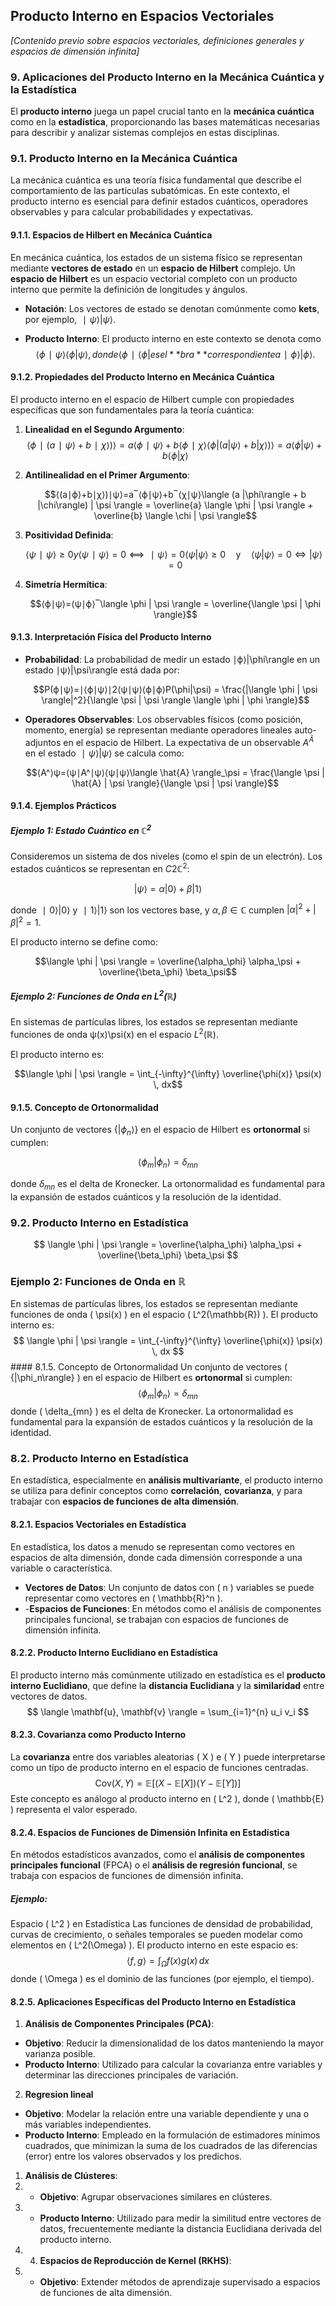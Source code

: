 
## Producto Interno en Espacios Vectoriales

_[Contenido previo sobre espacios vectoriales, definiciones generales y espacios de dimensión infinita]_

### 9. Aplicaciones del Producto Interno en la Mecánica Cuántica y la Estadística

El **producto interno** juega un papel crucial tanto en la **mecánica cuántica** como en la **estadística**, proporcionando las bases matemáticas necesarias para describir y analizar sistemas complejos en estas disciplinas.

### 9.1. Producto Interno en la Mecánica Cuántica

La mecánica cuántica es una teoría física fundamental que describe el comportamiento de las partículas subatómicas. En este contexto, el producto interno es esencial para definir estados cuánticos, operadores observables y para calcular probabilidades y expectativas.

#### 9.1.1. Espacios de Hilbert en Mecánica Cuántica

En mecánica cuántica, los estados de un sistema físico se representan mediante **vectores de estado** en un **espacio de Hilbert** complejo. Un **espacio de Hilbert** es un espacio vectorial completo con un producto interno que permite la definición de longitudes y ángulos.

- **Notación**: Los vectores de estado se denotan comúnmente como **kets**, por ejemplo, $∣ψ⟩|\psi\rangle$.
    
- **Producto Interno**: El producto interno en este contexto se denota como $$⟨ϕ∣ψ⟩\langle \phi | \psi \rangle, donde ⟨ϕ∣\langle \phi | es el **bra** correspondiente a ∣ϕ⟩|\phi\rangle.$$
    

#### 9.1.2. Propiedades del Producto Interno en Mecánica Cuántica

El producto interno en el espacio de Hilbert cumple con propiedades específicas que son fundamentales para la teoría cuántica:

1. **Linealidad en el Segundo Argumento**:
    $$⟨ϕ∣(a∣ψ⟩+b∣χ⟩)⟩=a⟨ϕ∣ψ⟩+b⟨ϕ∣χ⟩\langle \phi | (a |\psi\rangle + b |\chi\rangle) \rangle = a \langle \phi | \psi \rangle + b \langle \phi | \chi \rangle$$
2. **Antilinealidad en el Primer Argumento**:
    
    $$⟨(a∣ϕ⟩+b∣χ⟩)∣ψ⟩=a‾⟨ϕ∣ψ⟩+b‾⟨χ∣ψ⟩\langle (a |\phi\rangle + b |\chi\rangle) | \psi \rangle = \overline{a} \langle \phi | \psi \rangle + \overline{b} \langle \chi | \psi \rangle$$
3. **Positividad Definida**:
    
    $$⟨ψ∣ψ⟩≥0y⟨ψ∣ψ⟩=0  ⟺  ∣ψ⟩=0\langle \psi | \psi \rangle \geq 0 \quad \text{y} \quad \langle \psi | \psi \rangle = 0 \iff |\psi\rangle = 0$$
4. **Simetría Hermítica**:
    
    $$⟨ϕ∣ψ⟩=⟨ψ∣ϕ⟩‾\langle \phi | \psi \rangle = \overline{\langle \psi | \phi \rangle}$$

#### 9.1.3. Interpretación Física del Producto Interno

- **Probabilidad**: La probabilidad de medir un estado ∣ϕ⟩|\phi\rangle en un estado ∣ψ⟩|\psi\rangle está dada por:
    
    $$P(ϕ∣ψ)=∣⟨ϕ∣ψ⟩∣2⟨ψ∣ψ⟩⟨ϕ∣ϕ⟩P(\phi|\psi) = \frac{|\langle \phi | \psi \rangle|^2}{\langle \psi | \psi \rangle \langle \phi | \phi \rangle}$$
- **Operadores Observables**: Los observables físicos (como posición, momento, energía) se representan mediante operadores lineales auto-adjuntos en el espacio de Hilbert. La expectativa de un observable $A^\hat{A}$ en el estado $∣ψ⟩|\psi\rangle$ se calcula como:
    
    $$⟨A^⟩ψ=⟨ψ∣A^∣ψ⟩⟨ψ∣ψ⟩\langle \hat{A} \rangle_\psi = \frac{\langle \psi | \hat{A} | \psi \rangle}{\langle \psi | \psi \rangle}$$

#### 9.1.4. Ejemplos Prácticos

##### Ejemplo 1: Estado Cuántico en $\mathbb{C}^2$

Consideremos un sistema de dos niveles (como el spin de un electrón). Los estados cuánticos se representan en $C2\mathbb{C}^2$:

$$|\psi\rangle = \alpha |0\rangle + \beta |1\rangle$$

donde $∣0⟩|0\rangle$  y $∣1⟩|1\rangle$ son los vectores base, y $\alpha, \beta \in \mathbb{C}$ cumplen $|\alpha|^2 + |\beta|^2 = 1$.

El producto interno se define como:

$$\langle \phi | \psi \rangle = \overline{\alpha_\phi} \alpha_\psi + \overline{\beta_\phi} \beta_\psi$$

##### Ejemplo 2: Funciones de Onda en $L^2(\mathbb{R})$

En sistemas de partículas libres, los estados se representan mediante funciones de onda ψ(x)\psi(x) en el espacio $L^2(\mathbb{R})$.

El producto interno es:

$$\langle \phi | \psi \rangle = \int_{-\infty}^{\infty} \overline{\phi(x)} \psi(x) \, dx$$

#### 9.1.5. Concepto de Ortonormalidad

Un conjunto de vectores $\{|\phi_n\rangle\}$ en el espacio de Hilbert es **ortonormal** si cumplen:

$$\langle \phi_m | \phi_n \rangle = \delta_{mn}$$

donde $\delta_{mn}$ es el delta de Kronecker. La ortonormalidad es fundamental para la expansión de estados cuánticos y la resolución de la identidad.

### 9.2. Producto Interno en Estadística

$$ \langle \phi | \psi \rangle = \overline{\alpha_\phi} \alpha_\psi + \overline{\beta_\phi} \beta_\psi $$
### Ejemplo 2: Funciones de Onda en $\mathbb{R}$
En sistemas de partículas libres, los estados se representan mediante funciones de onda \( \psi(x) \) en el espacio \( L^2(\mathbb{R}) \). El producto interno es: $$ \langle \phi | \psi \rangle = \int_{-\infty}^{\infty} \overline{\phi(x)} \psi(x) \, dx $$ #### 8.1.5. Concepto de Ortonormalidad Un conjunto de vectores \( \{|\phi_n\rangle\} \) en el espacio de Hilbert es **ortonormal** si cumplen: $$ \langle \phi_m | \phi_n \rangle = \delta_{mn} $$ donde \( \delta_{mn} \) es el delta de Kronecker. La ortonormalidad es fundamental para la expansión de estados cuánticos y la resolución de la identidad. 
### 8.2. Producto Interno en Estadística 
En estadística, especialmente en **análisis multivariante**, el producto interno se utiliza para definir conceptos como **correlación**, **covarianza**, y para trabajar con **espacios de funciones de alta dimensión**. 
#### 8.2.1. Espacios Vectoriales en Estadística 
En estadística, los datos a menudo se representan como vectores en espacios de alta dimensión, donde cada dimensión corresponde a una variable o característica. 
- **Vectores de Datos**: Un conjunto de datos con \( n \) variables se puede representar como vectores en \( \mathbb{R}^n \). 
- -**Espacios de Funciones**: En métodos como el análisis de componentes principales funcional, se trabajan con espacios de funciones de dimensión infinita.

#### 8.2.2. Producto Interno Euclidiano en Estadística 
El producto interno más comúnmente utilizado en estadística es el **producto interno Euclidiano**, que define la **distancia Euclidiana** y la **similaridad** entre vectores de datos. $$ \langle \mathbf{u}, \mathbf{v} \rangle = \sum_{i=1}^{n} u_i v_i $$ 
#### 8.2.3. Covarianza como Producto Interno 
La **covarianza** entre dos variables aleatorias \( X \) e \( Y \) puede interpretarse como un tipo de producto interno en el espacio de funciones centradas. $$ \text{Cov}(X, Y) = \mathbb{E}\left[(X - \mathbb{E}[X])(Y - \mathbb{E}[Y])\right] $$ Este concepto es análogo al producto interno en \( L^2 \), donde \( \mathbb{E} \) representa el valor esperado. 
#### 8.2.4. Espacios de Funciones de Dimensión Infinita en Estadística
En métodos estadísticos avanzados, como el **análisis de componentes principales funcional** (FPCA) o el **análisis de regresión funcional**, se trabaja con espacios de funciones de dimensión infinita. 
##### Ejemplo: 
Espacio \( L^2 \) en Estadística Las funciones de densidad de probabilidad, curvas de crecimiento, o señales temporales se pueden modelar como elementos en \( L^2(\Omega) \). El producto interno en este espacio es: $$ \langle f, g \rangle = \int_{\Omega} f(x) g(x) \, dx $$ donde \( \Omega \) es el dominio de las funciones (por ejemplo, el tiempo). 
#### 8.2.5. Aplicaciones Específicas del Producto Interno en Estadística 
1. **Análisis de Componentes Principales (PCA)**: 

- **Objetivo**: Reducir la dimensionalidad de los datos manteniendo la mayor varianza posible.
- **Producto Interno**: Utilizado para calcular la covarianza entre variables y determinar las direcciones principales de variación.

2. **Regresion lineal**

- **Objetivo**: Modelar la relación entre una variable dependiente y una o más variables independientes.
- **Producto Interno**: Empleado en la formulación de estimadores mínimos cuadrados, que minimizan la suma de los cuadrados de las diferencias (error) entre los valores observados y los predichos. 

1. **Análisis de Clústeres**: 
2. - **Objetivo**: Agrupar observaciones similares en clústeres. 
3. - **Producto Interno**: Utilizado para medir la similitud entre vectores de datos, frecuentemente mediante la distancia Euclidiana derivada del producto interno. 
4. 4. **Espacios de Reproducción de Kernel (RKHS)**: 
5. - **Objetivo**: Extender métodos de aprendizaje supervisado a espacios de funciones de alta dimensión. 